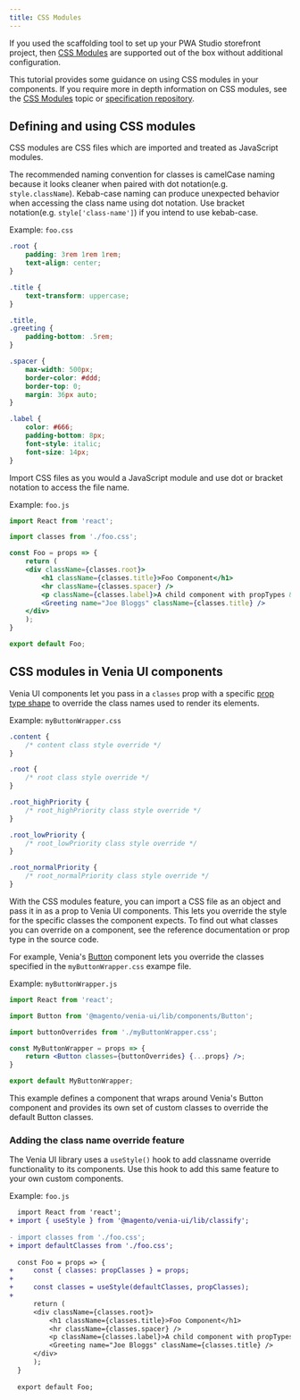 ```yaml
---
title: CSS Modules
---
```


If you used the scaffolding tool to set up your PWA Studio storefront project, then [CSS Modules][] are supported out of the box without additional configuration.

This tutorial provides some guidance on using CSS modules in your components.
If you require more in depth information on CSS modules, see the [CSS Modules][] topic or [specification repository][].

## Defining and using CSS modules

CSS modules are CSS files which are imported and treated as JavaScript modules.

The recommended naming convention for classes is camelCase naming because it looks cleaner when paired with dot notation(e.g. `style.className`).
Kebab-case naming can produce unexpected behavior when accessing the class name using dot notation.
Use bracket notation(e.g. `style['class-name']`) if you intend to use kebab-case.

Example: `foo.css`

```css
.root {
    padding: 3rem 1rem 1rem;
    text-align: center;
}

.title {
    text-transform: uppercase;
}

.title,
.greeting {
    padding-bottom: .5rem;
}

.spacer {
    max-width: 500px;
    border-color: #ddd;
    border-top: 0;
    margin: 36px auto;
}

.label {
    color: #666;
    padding-bottom: 8px;
    font-style: italic;
    font-size: 14px;
}
```

Import CSS files as you would a JavaScript module and use dot or bracket notation to access the file name.

Example: `foo.js`

```jsx
import React from 'react';

import classes from './foo.css';

const Foo = props => {
    return (
    <div className={classes.root}>
        <h1 className={classes.title}>Foo Component</h1>
        <hr className={classes.spacer} />
        <p className={classes.label}>A child component with propTypes &amp; CSS Modules:</p>
        <Greeting name="Joe Bloggs" className={classes.title} />
    </div>
    );
}

export default Foo;
```

## CSS modules in Venia UI components

Venia UI components let you pass in a `classes` prop with a specific [prop type shape][] to override the class names used to render its elements.

Example: `myButtonWrapper.css`

```css
.content {
    /* content class style override */
}

.root {
    /* root class style override */
}

.root_highPriority {
    /* root_highPriority class style override */
}

.root_lowPriority {
    /* root_lowPriority class style override */
}

.root_normalPriority {
    /* root_normalPriority class style override */
}
```

With the CSS modules feature, you can import a CSS file as an object and pass it in as a prop to Venia UI components.
This lets you override the style for the specific classes the component expects.
To find out what classes you can override on a component, see the reference documentation or prop type in the source code.

For example, Venia's [Button][] component lets you override the classes specified in the `myButtonWrapper.css` exampe file.

Example: `myButtonWrapper.js`

```jsx
import React from 'react';

import Button from '@magento/venia-ui/lib/components/Button';

import buttonOverrides from './myButtonWrapper.css';

const MyButtonWrapper = props => {
    return <Button classes={buttonOverrides} {...props} />;
}

export default MyButtonWrapper;
```

This example defines a component that wraps around Venia's Button component and provides its own set of custom classes to override the default Button classes.

### Adding the class name override feature

The Venia UI library uses a `useStyle()` hook to add classname override functionality to its components.
Use this hook to add this same feature to your own custom components.

Example: `foo.js`

```diff
  import React from 'react';
+ import { useStyle } from '@magento/venia-ui/lib/classify';
  
- import classes from './foo.css';
+ import defaultClasses from './foo.css';
  
  const Foo = props => {
+     const { classes: propClasses } = props;
+
+     const classes = useStyle(defaultClasses, propClasses);
+
      return (
      <div className={classes.root}>
          <h1 className={classes.title}>Foo Component</h1>
          <hr className={classes.spacer} />
          <p className={classes.label}>A child component with propTypes &amp; CSS Modules:</p>
          <Greeting name="Joe Bloggs" className={classes.title} />
      </div>
      );
  }
  
  export default Foo;
```

[css modules]: <{%link technologies/basic-concepts/css-modules/index.md %}>
[specification repository]: https://github.com/css-modules/css-modules
[prop type shape]: https://reactjs.org/docs/typechecking-with-proptypes.html
[button]: https://github.com/magento/pwa-studio/blob/develop/packages/venia-ui/lib/components/Button/button.js
